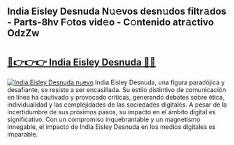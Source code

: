 ## India Eisley Desnuda N𝚞𝚎vos desn𝚞dos filtr𝚊dos - Parts-8hv F𝚘tos vid𝚎o - C𝚘ntenido atr𝚊ctivo OdzZw

# <h2><a href="http://mb65lm.tromn.icu/?c=India+Eisley+Desnuda">🔗👉👉👉 India Eisley Desnuda 🔗🔗</a></h2>

[![India Eisley Desnuda nuevo](https://i.imgur.com/pEAQMta.gif)](http://mb65lm.tromn.icu/?c=India+Eisley+Desnuda)
India Eisley Desnuda, una figura paradójica y desafiante, se resiste a ser encasillada. Su estilo distintivo de comunicación en línea ha cautivado y provocado críticas, generando debates sobre ética, individualidad y las complejidades de las sociedades digitales. A pesar de la incertidumbre de sus próximos pasos, su impacto en el ámbito digital es significativo. Con un compromiso inquebrantable y un magnetismo innegable, el impacto de India Eisley Desnuda en los medios digitales es imparable.
